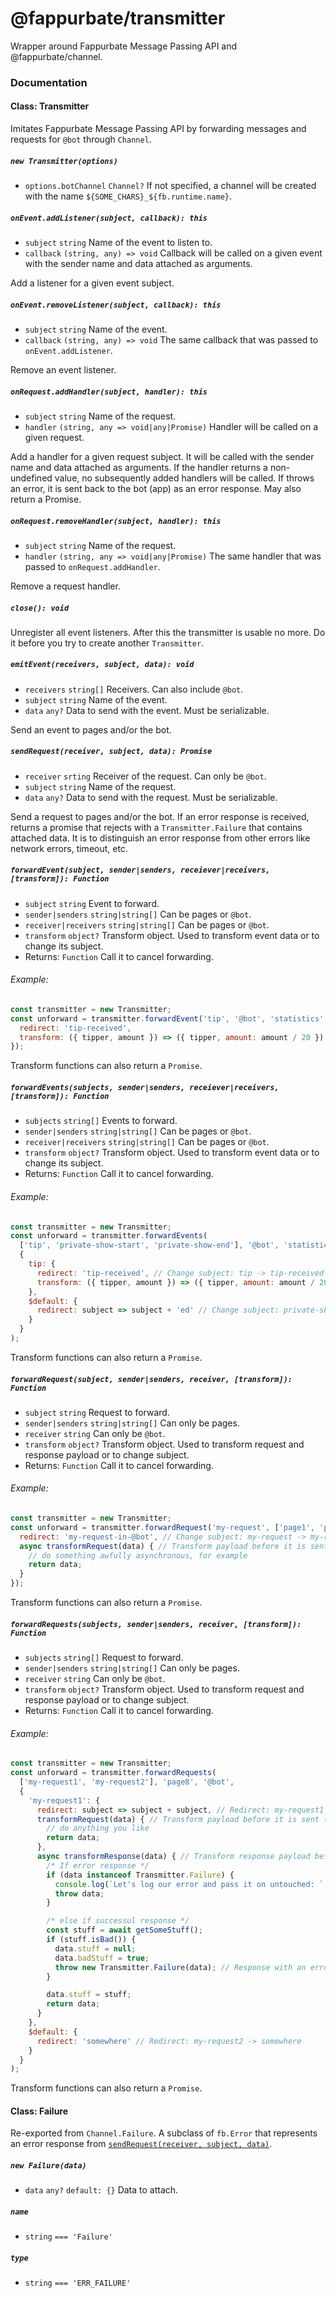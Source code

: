 @fappurbate/transmitter
===========================

Wrapper around Fappurbate Message Passing API and @fappurbate/channel.

### Documentation

#### Class: Transmitter

Imitates Fappurbate Message Passing API by forwarding messages and requests for `@bot` through `Channel`.

##### `new Transmitter(options)`

- `options.botChannel` `Channel?` If not specified, a channel will be created with the name `${SOME_CHARS}_${fb.runtime.name}`.

##### `onEvent.addListener(subject, callback): this`

- `subject` `string` Name of the event to listen to.
- `callback` `(string, any) => void` Callback will be called on a given event with the sender name and data attached as arguments.

Add a listener for a given event subject.

##### `onEvent.removeListener(subject, callback): this`

- `subject` `string` Name of the event.
- `callback` `(string, any) => void` The same callback that was passed to `onEvent.addListener`.

Remove an event listener.

##### `onRequest.addHandler(subject, handler): this`

- `subject` `string` Name of the request.
- `handler` `(string, any => void|any|Promise)` Handler will be called on a given request.

Add a handler for a given request subject. It will be called with the sender name and data attached as arguments. If the handler returns a non-undefined value, no subsequently added handlers will be called. If throws an error, it is sent back to the bot (app) as an error response. May also return a Promise.

##### `onRequest.removeHandler(subject, handler): this`

- `subject` `string` Name of the request.
- `handler` `(string, any => void|any|Promise)` The same handler that was passed to `onRequest.addHandler`.

Remove a request handler.

##### `close(): void`

Unregister all event listeners. After this the transmitter is usable no more. Do it before you try to create another `Transmitter`.

##### `emitEvent(receivers, subject, data): void`

- `receivers` `string[]` Receivers. Can also include `@bot`.
- `subject` `string` Name of the event.
- `data` `any?` Data to send with the event. Must be serializable.

Send an event to pages and/or the bot.

##### `sendRequest(receiver, subject, data): Promise`

- `receiver` `srting` Receiver of the request. Can only be `@bot`.
- `subject` `string` Name of the request.
- `data` `any?` Data to send with the request. Must be serializable.

Send a request to pages and/or the bot. If an error response is received, returns a promise that rejects with a `Transmitter.Failure` that contains attached data. It is to distinguish an error response from other errors like network errors, timeout, etc.

##### `forwardEvent(subject, sender|senders, receiever|receivers, [transform]): Function`

- `subject` `string` Event to forward.
- `sender|senders` `string|string[]` Can be pages or `@bot`.
- `receiver|receivers` `string|string[]` Can be pages or `@bot`.
- `transform` `object?` Transform object. Used to transform event data or to change its subject.
- Returns: `Function` Call it to cancel forwarding.

###### Example:
```js
const transmitter = new Transmitter;
const unforward = transmitter.forwardEvent('tip', '@bot', 'statistics', {
  redirect: 'tip-received',                                            // Change subject: tip -> tip-received
  transform: ({ tipper, amount }) => ({ tipper, amount: amount / 20 }) // Transform event data: tokens -> US dollars
});
```

Transform functions can also return a `Promise`.

##### `forwardEvents(subjects, sender|senders, receiever|receivers, [transform]): Function`

- `subjects` `string[]` Events to forward.
- `sender|senders` `string|string[]` Can be pages or `@bot`.
- `receiver|receivers` `string|string[]` Can be pages or `@bot`.
- `transform` `object?` Transform object. Used to transform event data or to change its subject.
- Returns: `Function` Call it to cancel forwarding.

###### Example:
```js
const transmitter = new Transmitter;
const unforward = transmitter.forwardEvents(
  ['tip', 'private-show-start', 'private-show-end'], '@bot', 'statistics',
  {
    tip: {
      redirect: 'tip-received', // Change subject: tip -> tip-received
      transform: ({ tipper, amount }) => ({ tipper, amount: amount / 20 }) // Transform event data: tokens -> US dollars
    },
    $default: {
      redirect: subject => subject + 'ed' // Change subject: private-show-{start,end} -> private-show-{started,ended}
    }
  }
);
```

Transform functions can also return a `Promise`.

##### `forwardRequest(subject, sender|senders, receiver, [transform]): Function`

- `subject` `string` Request to forward.
- `sender|senders` `string|string[]` Can only be pages.
- `receiver` `string` Can only be `@bot`.
- `transform` `object?` Transform object. Used to transform request and response payload or to change subject.
- Returns: `Function` Call it to cancel forwarding.

###### Example:
```js
const transmitter = new Transmitter;
const unforward = transmitter.forwardRequest('my-request', ['page1', 'page2'], '@bot', {
  redirect: 'my-request-in-@bot', // Change subject: my-request -> my-request-in-@bot
  async transformRequest(data) { // Transform payload before it is sent to @bot
    // do something awfully asynchronous, for example
    return data;
  }
});
```

Transform functions can also return a `Promise`.

##### `forwardRequests(subjects, sender|senders, receiver, [transform]): Function`

- `subjects` `string[]` Request to forward.
- `sender|senders` `string|string[]` Can only be pages.
- `receiver` `string` Can only be `@bot`.
- `transform` `object?` Transform object. Used to transform request and response payload or to change subject.
- Returns: `Function` Call it to cancel forwarding.

###### Example:
```js
const transmitter = new Transmitter;
const unforward = transmitter.forwardRequests(
  ['my-request1', 'my-request2'], 'page8', '@bot',
  {
    'my-request1': {
      redirect: subject => subject + subject, // Redirect: my-request1 -> 'my-request1my-request1'
      transformRequest(data) { // Transform payload before it is sent to @bot
        // do anything you like
        return data;
      },
      async transformResponse(data) { // Transform response payload before getting it to sender
        /* If error response */
        if (data instanceof Transmitter.Failure) {
          console.log(`Let's log our error and pass it on untouched: `, data);
          throw data;
        }

        /* else if successul response */
        const stuff = await getSomeStuff();
        if (stuff.isBad()) {
          data.stuff = null;
          data.badStuff = true;
          throw new Transmitter.Failure(data); // Response with an error even though a successful response was received
        }

        data.stuff = stuff;
        return data;
      }
    },
    $default: {
      redirect: 'somewhere' // Redirect: my-request2 -> somewhere
    }
  }
);
```

Transform functions can also return a `Promise`.

#### Class: Failure

Re-exported from `Channel.Failure`. A subclass of `fb.Error` that represents an error response from [`sendRequest(receiver, subject, data)`](#send-requestreceiver-subject-data-promise).

##### `new Failure(data)`

- `data` `any?` `default: {}` Data to attach.

##### `name`

- `string` `=== 'Failure'`

##### `type`

- `string` `=== 'ERR_FAILURE'`

